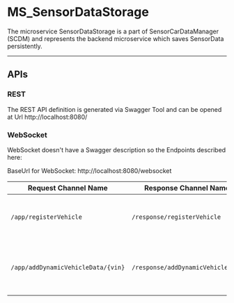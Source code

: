 # MS_SensorDataStorage 

The microservice SensorDataStorage is a part of SensorCarDataManager (SCDM) and represents the backend microservice which saves SensorData persistently.

---

## APIs

### REST
The REST API definition is generated via Swagger Tool and can be opened at Url 
http://localhost:8080/

### WebSocket

WebSocket doesn't have a Swagger description so the Endpoints described here:

BaseUrl for WebSocket: http://localhost:8080/websocket


| Request Channel Name | Response Channel Name | DataType | Description
| --- | --- | --- | --- |
|  `/app/registerVehicle` |  `/response/registerVehicle` | StaticVehicleData | Registers a new Vehicle in SensorDataStorage *No Response currently* |
| `/app/addDynamicVehicleData/{vin}` |`/response/addDynamicVehicleData` | DynamicVehicleData | Adds new DynamicVehicleData for a previous registered vin No Response currently* |
